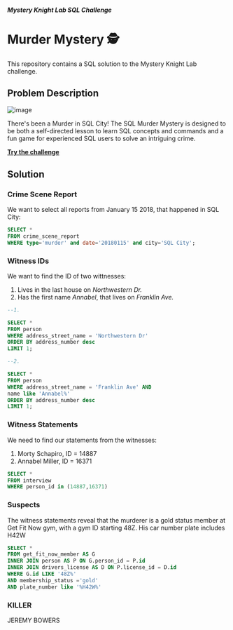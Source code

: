 #### *Mystery Knight Lab SQL Challenge*
# Murder Mystery 🕵

This repository contains a SQL solution to the Mystery Knight Lab challenge. 

## Problem Description
![image](https://github.com/Millie169/SQL_Murder_Mystery_Challenge/assets/69691735/7e46ee17-6d2f-4944-a242-29fd6d1db7ac)

There's been a Murder in SQL City! The SQL Murder Mystery is designed to be both a self-directed lesson to learn SQL concepts and commands and a fun game for experienced SQL users to solve an intriguing crime.

**[Try the challenge](https://mystery.knightlab.com/)**

## Solution

### Crime Scene Report

We want to select all reports from January 15 2018, that happened in SQL City:

```SQL
SELECT * 
FROM crime_scene_report
WHERE type='murder' and date='20180115' and city='SQL City';
```

### Witness IDs
We want to find the ID of two wittnesses:
1. Lives in the last house on *Northwestern Dr.*
2. Has the first name *Annabel*, that lives on *Franklin Ave.*

```SQL
--1.

SELECT *
FROM person
WHERE address_street_name = 'Northwestern Dr'
ORDER BY address_number desc
LIMIT 1;
```
```SQL
--2.

SELECT * 
FROM person
WHERE address_street_name = 'Franklin Ave' AND
name like 'Annabel%'
ORDER BY address_number desc
LIMIT 1;
```

### Witness Statements
We need to find our statements from the witnesses:
1. Morty Schapiro, ID = 14887
2. Annabel Miller, ID = 16371

```SQL
SELECT * 
FROM interview
WHERE person_id in (14887,16371)
```

### Suspects
The witness statements reveal that the murderer is a gold status member at Get Fit Now gym, with a gym ID starting 48Z. His car number plate includes H42W

```SQL
SELECT * 
FROM get_fit_now_member AS G
INNER JOIN person AS P ON G.person_id = P.id
INNER JOIN drivers_license AS D ON P.license_id = D.id
WHERE G.id LIKE '48Z%'
AND membership_status ='gold'
AND plate_number like '%H42W%'
```

### KILLER
JEREMY BOWERS

